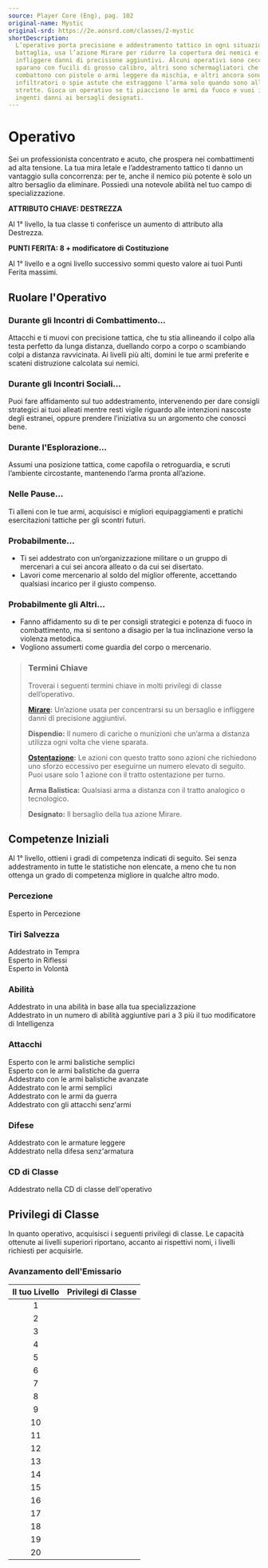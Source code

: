 ```yaml
---
source: Player Core (Eng), pag. 102
original-name: Mystic
original-srd: https://2e.aonsrd.com/classes/2-mystic
shortDescription:
  L’operativo porta precisione e addestramento tattico in ogni situazione. In
  battaglia, usa l’azione Mirare per ridurre la copertura dei nemici e
  infliggere danni di precisione aggiuntivi. Alcuni operativi sono cecchini che
  sparano con fucili di grosso calibro, altri sono schermagliatori che
  combattono con pistole o armi leggere da mischia, e altri ancora sono abili
  infiltratori o spie astute che estraggono l’arma solo quando sono alle
  strette. Gioca un operativo se ti piacciono le armi da fuoco e vuoi infliggere
  ingenti danni ai bersagli designati.
---
```


# Operativo

Sei un professionista concentrato e acuto, che prospera nei combattimenti ad
alta tensione. La tua mira letale e l’addestramento tattico ti danno un
vantaggio sulla concorrenza: per te, anche il nemico più potente è solo un altro
bersaglio da eliminare. Possiedi una notevole abilità nel tuo campo di
specializzazione.

**ATTRIBUTO CHIAVE: DESTREZZA**

Al 1° livello, la tua classe ti conferisce un aumento di attributo alla
Destrezza.

**PUNTI FERITA: 8 + modificatore di Costituzione**

Al 1° livello e a ogni livello successivo sommi questo valore ai tuoi Punti
Ferita massimi.

## Ruolare l'Operativo

### Durante gli Incontri di Combattimento...

Attacchi e ti muovi con precisione tattica, che tu stia allineando il colpo alla
testa perfetto da lunga distanza, duellando corpo a corpo o scambiando colpi a
distanza ravvicinata. Ai livelli più alti, domini le tue armi preferite e
scateni distruzione calcolata sui nemici.

### Durante gli Incontri Sociali...

Puoi fare affidamento sul tuo addestramento, intervenendo per dare consigli
strategici ai tuoi alleati mentre resti vigile riguardo alle intenzioni nascoste
degli estranei, oppure prendere l’iniziativa su un argomento che conosci bene.

### Durante l'Esplorazione...

Assumi una posizione tattica, come capofila o retroguardia, e scruti l’ambiente
circostante, mantenendo l’arma pronta all’azione.

### Nelle Pause...

Ti alleni con le tue armi, acquisisci e migliori equipaggiamenti e pratichi
esercitazioni tattiche per gli scontri futuri.

### Probabilmente...

- Ti sei addestrato con un’organizzazione militare o un gruppo di mercenari a
  cui sei ancora alleato o da cui sei disertato.
- Lavori come mercenario al soldo del miglior offerente, accettando qualsiasi
  incarico per il giusto compenso.

### Probabilmente gli Altri...

- Fanno affidamento su di te per consigli strategici e potenza di fuoco in
  combattimento, ma si sentono a disagio per la tua inclinazione verso la
  violenza metodica.
- Vogliono assumerti come guardia del corpo o mercenario.

> ### Termini Chiave
>
> Troverai i seguenti termini chiave in molti privilegi di classe
> dell’operativo.
>
> **[Mirare](/azioni/mirare):** Un’azione usata per concentrarsi su un bersaglio
> e infliggere danni di precisione aggiuntivi.
>
> **Dispendio:** Il numero di cariche o munizioni che un’arma a distanza
> utilizza ogni volta che viene sparata.
>
> **[Ostentazione](/tratti/ostentazione):** Le azioni con questo tratto sono
> azioni che richiedono uno sforzo eccessivo per eseguirne un numero elevato di
> seguito. Puoi usare solo 1 azione con il tratto ostentazione per turno.
>
> **Arma Balistica:** Qualsiasi arma a distanza con il tratto analogico o
> tecnologico.
>
> **Designato:** Il bersaglio della tua azione Mirare.

## Competenze Iniziali

Al 1° livello, ottieni i gradi di competenza indicati di seguito. Sei senza
addestramento in tutte le statistiche non elencate, a meno che tu non ottenga un
grado di competenza migliore in qualche altro modo.

### Percezione

Esperto in Percezione

### Tiri Salvezza

Addestrato in Tempra  
Esperto in Riflessi  
Esperto in Volontà

### Abilità

Addestrato in una abilità in base alla tua specializzazione  
Addestrato in un numero di abilità aggiuntive pari a 3 più il tuo modificatore
di Intelligenza

### Attacchi

Esperto con le armi balistiche semplici  
Esperto con le armi balistiche da guerra  
Addestrato con le armi balistiche avanzate  
Addestrato con le armi semplici  
Addestrato con le armi da guerra  
Addestrato con gli attacchi senz'armi

### Difese

Addestrato con le armature leggere  
Addestrato nella difesa senz'armatura

### CD di Classe

Addestrato nella CD di classe dell'operativo

## Privilegi di Classe

In quanto operativo, acquisisci i seguenti privilegi di classe. Le capacità
ottenute ai livelli superiori riportano, accanto ai rispettivi nomi, i livelli
richiesti per acquisirle.

### Avanzamento dell'Emissario

| Il tuo Livello | Privilegi di Classe |
| :------------: | ------------------- |
|       1        |                     |
|       2        |                     |
|       3        |                     |
|       4        |                     |
|       5        |                     |
|       6        |                     |
|       7        |                     |
|       8        |                     |
|       9        |                     |
|       10       |                     |
|       11       |                     |
|       12       |                     |
|       13       |                     |
|       14       |                     |
|       15       |                     |
|       16       |                     |
|       17       |                     |
|       18       |                     |
|       19       |                     |
|       20       |                     |
